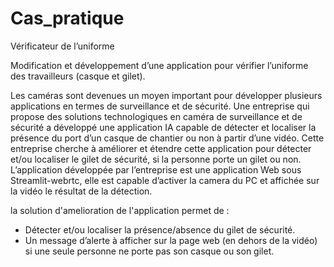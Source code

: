 # Cas_pratique

Vérificateur de l’uniforme



Modification et développement d’une application pour vérifier l’uniforme des travailleurs (casque et gilet).



Les caméras sont devenues un moyen important pour développer plusieurs applications en termes de surveillance et de sécurité.
Une entreprise qui propose des solutions technologiques en caméra de surveillance et de sécurité a développé une application IA capable de détecter et localiser la présence du port d’un casque de chantier ou non à partir d’une vidéo. Cette entreprise cherche à améliorer et étendre cette application pour détecter et/ou localiser le gilet de sécurité, si la personne porte un gilet ou non.
L’application développée par l’entreprise est une application Web sous Streamlit-webrtc, elle est capable d’activer la camera du PC et affichée sur la vidéo le résultat de la détection.

la solution d'amelioration de l'application permet de :
- Détecter et/ou localiser  la présence/absence du gilet de sécurité.
- Un message d’alerte à afficher sur la page web (en dehors de la vidéo) si une seule personne ne porte pas son casque ou son gilet.

